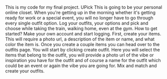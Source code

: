This is my code for my final project. UPick
This is going to be your personal online closet. When you're getting up in the morning whether it's getting ready for work or a special event, you will no longer have to go through every single outfit option. Log your outfits, your options and pick and choose while taking the train, walking home, even at the gym. 
How to get started?
Make your own account and start logging.
First, create your items. This will require a photo url, a description of the item or name, and what color the item is.
Once you create a couple items you can head over to the outfits page. You will start by clicking create outfit.
 Here you will select the items that belong to the outfit, you will provide a photo url of the vibe or inspiration you have for the outfit and of course a name for the outfit which could be an event or again the vibe you are going for. 
 Mix and match and create your outfits.
